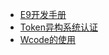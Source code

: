 - [E9开发手册](./weaver/Ecology9开发手册)
- [Token异构系统认证](./weaver/Token异构系统认证)
- [Wcode的使用](./weaver/Wcode使用.md)

